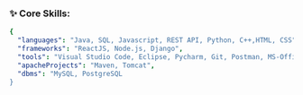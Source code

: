 
### ✨ Core Skills:
<!-- 
- **Languages/Technologies:** Java/JavaEE, SQL, Javascript, REST API, Python, C/C++, HTML5, CSS3
- **Frameworks:** ReactJS, Node.js, Django
- **Tools:** Visual Studio Code, Eclipse, Pycharm, Git, Postman, MS-Office, intelliJ
-->

``` yaml
{
  "languages": "Java, SQL, Javascript, REST API, Python, C++,HTML, CSS",
  "frameworks": "ReactJS, Node.js, Django",
  "tools": "Visual Studio Code, Eclipse, Pycharm, Git, Postman, MS-Office, intelliJ",
  "apacheProjects": "Maven, Tomcat",
  "dbms": "MySQL, PostgreSQL
}
```
